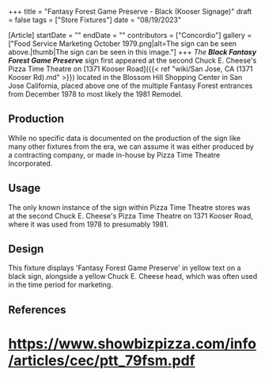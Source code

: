 +++
title = "Fantasy Forest Game Preserve - Black (Kooser Signage)"
draft = false
tags = ["Store Fixtures"]
date = "08/19/2023"

[Article]
startDate = ""
endDate = ""
contributors = ["Concordio"]
gallery = ["Food Service Marketing October 1979.png|alt=The sign can be seen above.|thumb|The sign can be seen in this image."]
+++
<i>The <b>Black Fantasy Forest Game Preserve</b></i> sign first appeared at the second Chuck E. Cheese's Pizza Time Theatre on [1371 Kooser Road]({{< ref "wiki/San Jose, CA (1371 Kooser Rd).md" >}}) located in the Blossom Hill Shopping Center in San Jose California, placed above one of the multiple Fantasy Forest entrances from December 1978 to most likely the 1981 Remodel.

<h2> Production </h2>
While no specific data is documented on the production of the sign like many other fixtures from the era, we can assume it was either produced by a contracting company, or made in-house by Pizza Time Theatre Incorporated.

<h2> Usage </h2>

The only known instance of the sign within Pizza Time Theatre stores was at the second Chuck E. Cheese's Pizza Time Theatre on 1371 Kooser Road, where it was used from 1978 to presumably 1981.  

<h2> Design </h2>
This fixture displays 'Fantasy Forest Game Preserve' in yellow text on a black sign, alongside a yellow Chuck E. Cheese head, which was often used in the time period for marketing.  

<h2> References </h2>

# https://www.showbizpizza.com/info/articles/cec/ptt_79fsm.pdf